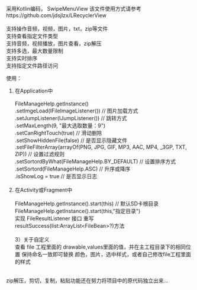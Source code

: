 采用Kotlin编码， SwipeMenuView 该文件使用方式请参考https://github.com/jdsjlzx/LRecyclerView<br><br>
支持操作音频，视频，图片，txt，zip等文件<br> 
支持查看指定文件类型<br> 
支持音频，视频播放，图片查看，zip解压<br> 
支持多选，最大数量限制<br> 
支持实时排序<br>
支持指定文件路径访问<br> 

使用：<br>
1) 在Application中 <br><br>
FileManageHelp.getInstance()<br>
                .setImgeLoad(IFileImageListener()) // 图片加载方式<br>
                .setJumpListener(IJumpListener()) // 跳转方式 <br>
                .setMaxLength(9, "最大选取数量：9") <br>
                .setCanRightTouch(true) // 滑动删除 <br>
                .setShowHiddenFile(false) // 是否显示隐藏文件 <br>
                .setFileFilterArray(arrayOf(PNG, JPG, GIF, MP3, AAC, MP4, _3GP, TXT, ZIP)) // 设置过滤规则<br>
                .setSortordByWhat(FileManageHelp.BY_DEFAULT) // 设置排序方式<br>
                .setSortord(FileManageHelp.ASC) // 升序或降序<br>
                .isShowLog = true // 是否显示日志<br><br>
2) 在Activity或Fragment中<br><br>
FileManageHelp.getInstance().start(this) // 默认SD卡根目录<br>
FileManageHelp.getInstance().start(this,"指定目录")<br>
实现 FileResultListener 接口 重写 resultSuccess(list:ArrayList\<FileBean\>?)方法 <br><br>
3）关于自定义<br>
查看 file 工程里面的 drawable,values里面的值，并在主工程目录下的相同位置 保持命名一致即可替换 颜色，图片，选中样式，或者自己修改file工程里面的样式

<br>zip解压，剪切，复制，粘贴功能还在努力将项目中的原代码独立出来...

 
